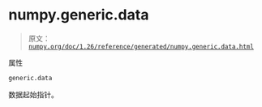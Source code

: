 # numpy.generic.data

> 原文：[`numpy.org/doc/1.26/reference/generated/numpy.generic.data.html`](https://numpy.org/doc/1.26/reference/generated/numpy.generic.data.html)

属性

```py
generic.data
```

数据起始指针。
